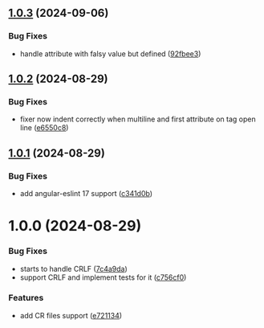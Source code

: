 ## [1.0.3](https://github.com/LucasOMS/eslint-plugin-html-sort-attributes/compare/v1.0.2...v1.0.3) (2024-09-06)


### Bug Fixes

* handle attribute with falsy value but defined ([92fbee3](https://github.com/LucasOMS/eslint-plugin-html-sort-attributes/commit/92fbee36bbfe553a2eab49eabab606469f7f89b3))

## [1.0.2](https://github.com/LucasOMS/eslint-plugin-html-sort-attributes/compare/v1.0.1...v1.0.2) (2024-08-29)


### Bug Fixes

* fixer now indent correctly when multiline and first attribute on tag open line ([e6550c8](https://github.com/LucasOMS/eslint-plugin-html-sort-attributes/commit/e6550c859c330eb9c45c85b8394f88239ff916ce))

## [1.0.1](https://github.com/LucasOMS/eslint-plugin-html-sort-attributes/compare/v1.0.0...v1.0.1) (2024-08-29)


### Bug Fixes

* add angular-eslint 17 support ([c341d0b](https://github.com/LucasOMS/eslint-plugin-html-sort-attributes/commit/c341d0b7b5ef3ffd246c1033620881e59371d162))

# 1.0.0 (2024-08-29)


### Bug Fixes

* starts to handle CRLF ([7c4a9da](https://github.com/LucasOMS/eslint-plugin-html-sort-attributes/commit/7c4a9dae9d25d70ee02197f47c69eb21e9b063b1))
* support CRLF and implement tests for it ([c756cf0](https://github.com/LucasOMS/eslint-plugin-html-sort-attributes/commit/c756cf03a57c16432d0c27799d7168225040331c))


### Features

* add CR files support ([e721134](https://github.com/LucasOMS/eslint-plugin-html-sort-attributes/commit/e7211342985c989fbe1b01758f6cecdeb19b1729))
